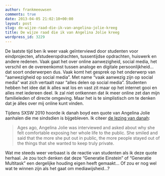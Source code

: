 ```yaml
---
author: frankmeeuwsen
comments: true
date: 2013-04-05 21:02:10+00:00
layout: post
slug: de-wijze-raad-die-ik-van-angelina-jolie-kreeg
title: De wijze raad die ik van Angelina Jolie kreeg
wordpress_id: 3229
---
```


De laatste tijd ben ik weer vaak geïnterviewd door studenten voor eindprojecten, afstudeeropdrachten, tussentijdse opdrachten, huiswerk en andere redenen. Vaak gaat het over online aanwezigheid, social media, het verschil en de overeenkomst tussen analoge en digitale persoonlijkheid…dat soort onderwerpen dus. Vaak komt het gesprek op het onderwerp van “aanwezigheid op social media”. Met name “vaak aanwezig zijn op social media” wat zich vertaalt naar “alles delen op social media”. Studenten hebben het idee dat ik alles wat los en vast zit maar op het internet gooi en alles met iedereen deel. Ik zal niet ontkennen dat ik meer online zet dan mijn familieleden of directe omgeving. Maar het is te simplistisch om te denken dat je álles over mij online kunt vinden.

Tijdens SXSW 2010 hoorde ik danah boyd een quote van Angelina Jolie aanhalen die me sindsdien is bijgebleven. Ik citeer [de lezing van danah](http://www.danah.org/papers/talks/2010/SXSW2010.html):


<blockquote>Ages ago, Angelina Jolie was interviewed and asked about why she felt comfortable exposing her whole life to the public. She smiled and said that the more she put out in public, the more people stayed out of the things that she wanted to keep truly private.</blockquote>


Wat me steeds weer verbaast is de reactie van studenten als ik deze quote herhaal. Je zou toch denken dat deze “Generatie Einstein” of “Generatie Multitask” een dergelijke houding eigen heeft gemaakt… Of zou er nog wel wat te winnen zijn als het gaat om mediawijsheid…?
